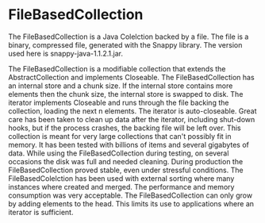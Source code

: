 # FileBasedCollection

The FileBasedCollection is a Java Colelction backed by a file. The file is a binary, compressed file, generated with the Snappy library. The version used here is snappy-java-1.1.2.1.jar. 

The FileBasedCollection is a modifiable collection that extends the AbstractCollection and implements Closeable. The FileBasedCollection has an internal store and a chunk size. If the internal store contains more elements then the chunk size, the internal store is swapped to disk. The iterator implements Closeable and runs through the file backing the collection, loading the next n elements. The iterator is auto-closeable. Great care has been taken to clean up data after the iterator, including shut-down hooks, but if the process crashes, the backing file will be left over. This collection is meant for very large collections that can't possibly fit in memory. It has been tested with billions of items and several gigabytes of data. While using the FileBasedCollection during testing, on several occasions the disk was full and needed cleaning. During production the FileBasedCollection proved stable, even under stressful conditions. The FileBasedColelction has been used with external sorting where many instances where created and merged. The performance and memory consumption was very acceptable. The FileBasedCollection can only grow by adding elements to the head. This limits its use to applications where an iterator is sufficient.
